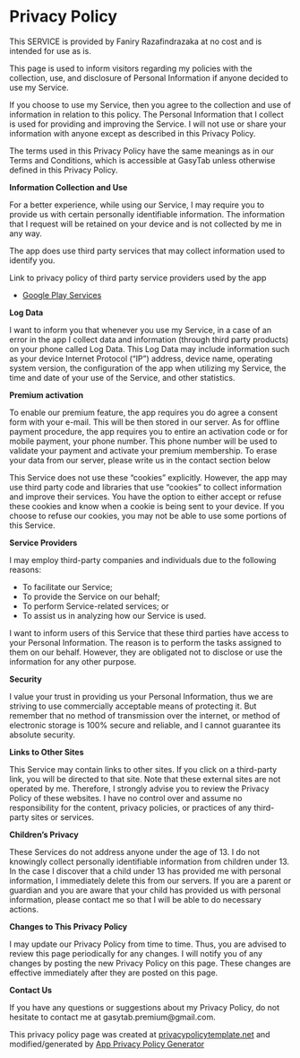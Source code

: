 <html>
  <body>
    <h1>Privacy Policy</h1>
    <p>
      This SERVICE is provided by Faniry Razafindrazaka at no cost and is intended for use as
      is.
    </p>
    <p>
      This page is used to inform visitors regarding my policies with the
      collection, use, and disclosure of Personal Information if anyone decided
      to use my Service.
    </p>
    <p>
      If you choose to use my Service, then you agree to the collection and use
      of information in relation to this policy. The Personal Information that I
      collect is used for providing and improving the Service. I will not use or
      share your information with anyone except as described in this Privacy
      Policy.
    </p>
    <p>
      The terms used in this Privacy Policy have the same meanings as in our
      Terms and Conditions, which is accessible at GasyTab unless otherwise
      defined in this Privacy Policy.
    </p>
    <p><strong>Information Collection and Use</strong></p>
    <p>
      For a better experience, while using our Service, I may require you to
      provide us with certain personally identifiable information. The
      information that I request will be retained on your device and is not
      collected by me in any way.
    </p>
    <p>
      The app does use third party services that may collect information used to
      identify you.
    </p>
    <div>
      <p>
        Link to privacy policy of third party service providers used by the app
      </p>
      <ul>
        <li>
          <a href="https://www.google.com/policies/privacy/" target="_blank"
            >Google Play Services</a
          >
        </li>
        <!----><!----><!----><!----><!----><!----><!----><!----><!----><!---->
      </ul>
    </div>
    <p><strong>Log Data</strong></p>
    <p>
      I want to inform you that whenever you use my Service, in a case of an
      error in the app I collect data and information (through third party
      products) on your phone called Log Data. This Log Data may include
      information such as your device Internet Protocol (“IP”) address, device
      name, operating system version, the configuration of the app when
      utilizing my Service, the time and date of your use of the Service, and
      other statistics.
    </p>
    <p><strong>Premium activation</strong></p>
    <p>
      To enable our premium feature, the app requires you do agree a consent form 
      with your e-mail. This will be then stored in our server. As for offline 
      payment procedure, the app requires you to entire an activation code or for
      mobile payment, your phone number. This phone number will be used to  
      validate your payment and activate your premium membership. To erase your 
      data from our server, please write us in the contact section below
    </p>
    <p>
      This Service does not use these “cookies” explicitly. However, the app may
      use third party code and libraries that use “cookies” to collect
      information and improve their services. You have the option to either
      accept or refuse these cookies and know when a cookie is being sent to
      your device. If you choose to refuse our cookies, you may not be able to
      use some portions of this Service.
    </p>
    <p><strong>Service Providers</strong></p>
    <p>
      I may employ third-party companies and individuals due to the following
      reasons:
    </p>
    <ul>
      <li>To facilitate our Service;</li>
      <li>To provide the Service on our behalf;</li>
      <li>To perform Service-related services; or</li>
      <li>To assist us in analyzing how our Service is used.</li>
    </ul>
    <p>
      I want to inform users of this Service that these third parties have
      access to your Personal Information. The reason is to perform the tasks
      assigned to them on our behalf. However, they are obligated not to
      disclose or use the information for any other purpose.
    </p>
    <p><strong>Security</strong></p>
    <p>
      I value your trust in providing us your Personal Information, thus we are
      striving to use commercially acceptable means of protecting it. But
      remember that no method of transmission over the internet, or method of
      electronic storage is 100% secure and reliable, and I cannot guarantee its
      absolute security.
    </p>
    <p><strong>Links to Other Sites</strong></p>
    <p>
      This Service may contain links to other sites. If you click on a
      third-party link, you will be directed to that site. Note that these
      external sites are not operated by me. Therefore, I strongly advise you to
      review the Privacy Policy of these websites. I have no control over and
      assume no responsibility for the content, privacy policies, or practices
      of any third-party sites or services.
    </p>
    <p><strong>Children’s Privacy</strong></p>
    <p>
      These Services do not address anyone under the age of 13. I do not
      knowingly collect personally identifiable information from children under
      13. In the case I discover that a child under 13 has provided me with
      personal information, I immediately delete this from our servers. If you
      are a parent or guardian and you are aware that your child has provided us
      with personal information, please contact me so that I will be able to do
      necessary actions.
    </p>
    <p><strong>Changes to This Privacy Policy</strong></p>
    <p>
      I may update our Privacy Policy from time to time. Thus, you are advised
      to review this page periodically for any changes. I will notify you of any
      changes by posting the new Privacy Policy on this page. These changes are
      effective immediately after they are posted on this page.
    </p>
    <p><strong>Contact Us</strong></p>
    <p>
      If you have any questions or suggestions about my Privacy Policy, do not
      hesitate to contact me at gasytab.premium@gmail.com.
    </p>
    <p>
      This privacy policy page was created at
      <a href="https://privacypolicytemplate.net" target="_blank"
        >privacypolicytemplate.net</a
      >
      and modified/generated by
      <a
        href="https://app-privacy-policy-generator.firebaseapp.com/"
        target="_blank"
        >App Privacy Policy Generator</a
      >
    </p>
  </body>
</html>

